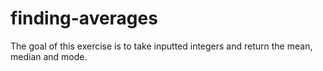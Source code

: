 finding-averages
================

The goal of this exercise is to take inputted integers and return the mean, median and mode.
